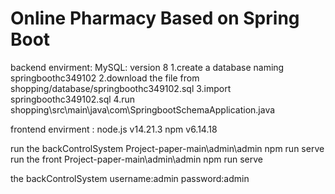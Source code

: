 # Online Pharmacy Based on Spring Boot

backend envirment:
MySQL: version 8
1.create a database naming springboothc349102 
2.download the file from shopping/database/springboothc349102.sql
3.import springboothc349102.sql
4.run shopping\src\main\java\com\SpringbootSchemaApplication.java

frontend envirment : node.js v14.21.3  npm v6.14.18

run the backControlSystem Project-paper-main\admin\admin  npm run serve
run the front Project-paper-main\admin\admin    npm run serve

the backControlSystem username:admin password:admin




